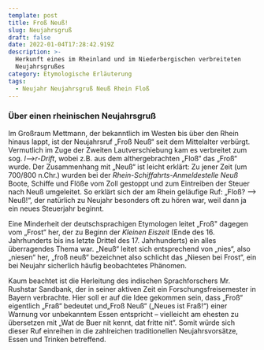 ```yaml
---
template: post
title: Froß Neuß!
slug: Neujahrsgruß
draft: false
date: 2022-01-04T17:28:42.919Z
description: >-
  Herkunft eines im Rheinland und im Niederbergischen verbreiteten
  Neujahrsgrußes 
category: Etymologische Erläuterung
tags:
  - Neujahr Neujahrsgruß Neuß Rhein Floß
---
```

### Über einen rheinischen Neujahrsgruß

Im Großraum Mettmann, der bekanntlich im Westen bis über den Rhein hinaus lappt, ist der Neujahrsruf „Froß Neuß“ seit dem Mittelalter verbürgt. Vermutlich im Zuge der Zweiten Lautverschiebung kam es verbreitet zum sog. *l—>r-Drift*, wobei z.B. aus dem althergebrachten „Floß“ das „Froß“ wurde. Der Zusammenhang mit „Neuß“ ist leicht erklärt: Zu jener Zeit (um 700/800 n.Chr.) wurden bei der *Rhein-Schiffahrts-Anmeldestelle Neuß* Boote, Schiffe und Flöße vom Zoll gestoppt und zum Eintreiben der Steuer nach Neuß umgeleitet. So erklärt sich der am Rhein geläufige Ruf: „Floß? —> Neuß!“, der natürlich zu Neujahr besonders oft zu hören war, weil dann ja ein neues Steuerjahr beginnt. 

Eine Minderheit der deutschsprachigen Etymologen leitet „Froß" dagegen vom „Frost“ her, der zu Beginn der *Kleinen Eiszeit* (Ende des 16. Jahrhunderts bis ins letzte Drittel des 17. Jahrhunderts) ein alles überragendes Thema war. „Neuß“ leitet sich entsprechend von „nies“, also „niesen“ her, „froß neuß“ bezeichnet also schlicht das „Niesen bei Frost“, ein bei Neujahr sicherlich häufig beobachtetes Phänomen.

Kaum beachtet ist die Herleitung des indischen Sprachforschers Mr. Rushstar Sandbank, der in seiner aktiven Zeit ein Forschungsfreisemester in Bayern verbrachte. Hier soll er auf die Idee gekommen sein, dass „Froß“ eigentlich „Fraß“ bedeutet und„Froß Neuß“ („Neues ist Fraß!“) einer Warnung vor unbekanntem Essen entspricht – vielleicht am ehesten zu übersetzen mit „Wat de Buer nit kennt, dat fritte nit“. Somit würde sich dieser Ruf einreihen in die zahlreichen traditionellen Neujahrsvorsätze, Essen und Trinken betreffend.